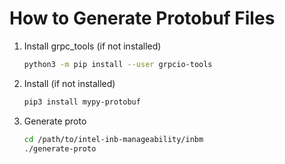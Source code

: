 # How to Generate Protobuf Files

1. Install grpc_tools (if not installed)

    ```sh
    python3 -m pip install --user grpcio-tools
    ```

2. Install (if not installed)

    ```sh
    pip3 install mypy-protobuf
    ```

3. Generate proto

    ```sh
    cd /path/to/intel-inb-manageability/inbm
    ./generate-proto
    ```